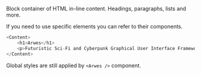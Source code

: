 Block container of HTML in-line content. Headings, paragraphs, lists and more.

If you need to use specific elements you can refer to their components.

```javascript
<Content>
    <h1>Arwes</h1>
    <p>Futuristic Sci-Fi and Cyberpunk Graphical User Interface Framework for Web Apps</p>
</Content>
```

Global styles are still applied by `<Arwes />` component.
